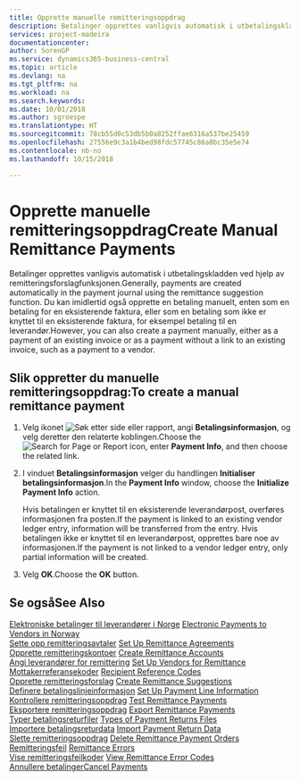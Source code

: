 ```yaml
---
title: Opprette manuelle remitteringsoppdrag
description: Betalinger opprettes vanligvis automatisk i utbetalingskladden ved hjelp av remitteringsforslagfunksjonen.
services: project-madeira
documentationcenter: 
author: SorenGP
ms.service: dynamics365-business-central
ms.topic: article
ms.devlang: na
ms.tgt_pltfrm: na
ms.workload: na
ms.search.keywords: 
ms.date: 10/01/2018
ms.author: sgroespe
ms.translationtype: HT
ms.sourcegitcommit: 78cb55d0c53db5b0a8252ffae6316a537be25459
ms.openlocfilehash: 27556e9c3a1b4bed98fdc57745c86a0bc35e5e74
ms.contentlocale: nb-no
ms.lasthandoff: 10/15/2018

---
```

# <a name="create-manual-remittance-payments"></a><span data-ttu-id="a801b-103">Opprette manuelle remitteringsoppdrag</span><span class="sxs-lookup"><span data-stu-id="a801b-103">Create Manual Remittance Payments</span></span>
<span data-ttu-id="a801b-104">Betalinger opprettes vanligvis automatisk i utbetalingskladden ved hjelp av remitteringsforslagfunksjonen.</span><span class="sxs-lookup"><span data-stu-id="a801b-104">Generally, payments are created automatically in the payment journal using the remittance suggestion function.</span></span> <span data-ttu-id="a801b-105">Du kan imidlertid også opprette en betaling manuelt, enten som en betaling for en eksisterende faktura, eller som en betaling som ikke er knyttet til en eksisterende faktura, for eksempel betaling til en leverandør.</span><span class="sxs-lookup"><span data-stu-id="a801b-105">However, you can also create a payment manually, either as a payment of an existing invoice or as a payment without a link to an existing invoice, such as a payment to a vendor.</span></span>  

## <a name="to-create-a-manual-remittance-payment"></a><span data-ttu-id="a801b-106">Slik oppretter du manuelle remitteringsoppdrag:</span><span class="sxs-lookup"><span data-stu-id="a801b-106">To create a manual remittance payment</span></span>  

1.  <span data-ttu-id="a801b-107">Velg ikonet ![Søk etter side eller rapport](../../media/ui-search/search_small.png "Søk etter side eller rapport"), angi **Betalingsinformasjon**, og velg deretter den relaterte koblingen.</span><span class="sxs-lookup"><span data-stu-id="a801b-107">Choose the ![Search for Page or Report](../../media/ui-search/search_small.png "Search for Page or Report icon") icon, enter **Payment Info**, and then choose the related link.</span></span>  
2.  <span data-ttu-id="a801b-108">I vinduet **Betalingsinformasjon** velger du handlingen **Initialiser betalingsinformasjon**.</span><span class="sxs-lookup"><span data-stu-id="a801b-108">In the **Payment Info** window, choose the **Initialize Payment Info** action.</span></span>  

    <span data-ttu-id="a801b-109">Hvis betalingen er knyttet til en eksisterende leverandørpost, overføres informasjonen fra posten.</span><span class="sxs-lookup"><span data-stu-id="a801b-109">If the payment is linked to an existing vendor ledger entry, information will be transferred from the entry.</span></span> <span data-ttu-id="a801b-110">Hvis betalingen ikke er knyttet til en leverandørpost, opprettes bare noe av informasjonen.</span><span class="sxs-lookup"><span data-stu-id="a801b-110">If the payment is not linked to a vendor ledger entry, only partial information will be created.</span></span>  

3.  <span data-ttu-id="a801b-111">Velg **OK**.</span><span class="sxs-lookup"><span data-stu-id="a801b-111">Choose the **OK** button.</span></span>  

## <a name="see-also"></a><span data-ttu-id="a801b-112">Se også</span><span class="sxs-lookup"><span data-stu-id="a801b-112">See Also</span></span>  
 <span data-ttu-id="a801b-113">[Elektroniske betalinger til leverandører i Norge](electronic-payments-to-vendors-in-norway.md) </span><span class="sxs-lookup"><span data-stu-id="a801b-113">[Electronic Payments to Vendors in Norway](electronic-payments-to-vendors-in-norway.md) </span></span>  
 <span data-ttu-id="a801b-114">[Sette opp remitteringsavtaler](how-to-set-up-remittance-agreements.md) </span><span class="sxs-lookup"><span data-stu-id="a801b-114">[Set Up Remittance Agreements](how-to-set-up-remittance-agreements.md) </span></span>  
 <span data-ttu-id="a801b-115">[Opprette remitteringskontoer](how-to-create-remittance-accounts.md) </span><span class="sxs-lookup"><span data-stu-id="a801b-115">[Create Remittance Accounts](how-to-create-remittance-accounts.md) </span></span>  
 <span data-ttu-id="a801b-116">[Angi leverandører for remittering](how-to-set-up-vendors-for-remittance.md) </span><span class="sxs-lookup"><span data-stu-id="a801b-116">[Set Up Vendors for Remittance](how-to-set-up-vendors-for-remittance.md) </span></span>  
 <span data-ttu-id="a801b-117">[Mottakerreferansekoder](recipient-reference-codes.md) </span><span class="sxs-lookup"><span data-stu-id="a801b-117">[Recipient Reference Codes](recipient-reference-codes.md) </span></span>  
 <span data-ttu-id="a801b-118">[Opprette remitteringsforslag](how-to-create-remittance-suggestions.md) </span><span class="sxs-lookup"><span data-stu-id="a801b-118">[Create Remittance Suggestions](how-to-create-remittance-suggestions.md) </span></span>  
 <span data-ttu-id="a801b-119">[Definere betalingslinjeinformasjon](how-to-set-up-payment-line-information.md) </span><span class="sxs-lookup"><span data-stu-id="a801b-119">[Set Up Payment Line Information](how-to-set-up-payment-line-information.md) </span></span>  
 <span data-ttu-id="a801b-120">[Kontrollere remitteringsoppdrag](how-to-test-remittance-payments.md) </span><span class="sxs-lookup"><span data-stu-id="a801b-120">[Test Remittance Payments](how-to-test-remittance-payments.md) </span></span>  
 <span data-ttu-id="a801b-121">[Eksportere remitteringsoppdrag](how-to-export-remittance-payments.md) </span><span class="sxs-lookup"><span data-stu-id="a801b-121">[Export Remittance Payments](how-to-export-remittance-payments.md) </span></span>  
 <span data-ttu-id="a801b-122">[Typer betalingsreturfiler](types-of-payment-returns-files.md) </span><span class="sxs-lookup"><span data-stu-id="a801b-122">[Types of Payment Returns Files](types-of-payment-returns-files.md) </span></span>  
 <span data-ttu-id="a801b-123">[Importere betalingsreturdata](how-to-import-payment-return-data.md) </span><span class="sxs-lookup"><span data-stu-id="a801b-123">[Import Payment Return Data](how-to-import-payment-return-data.md) </span></span>  
 <span data-ttu-id="a801b-124">[Slette remitteringsoppdrag](how-to-delete-remittance-payment-orders.md) </span><span class="sxs-lookup"><span data-stu-id="a801b-124">[Delete Remittance Payment Orders](how-to-delete-remittance-payment-orders.md) </span></span>  
 <span data-ttu-id="a801b-125">[Remitteringsfeil](remittance-errors.md) </span><span class="sxs-lookup"><span data-stu-id="a801b-125">[Remittance Errors](remittance-errors.md) </span></span>  
 <span data-ttu-id="a801b-126">[Vise remitteringsfeilkoder](how-to-view-remittance-error-codes.md) </span><span class="sxs-lookup"><span data-stu-id="a801b-126">[View Remittance Error Codes](how-to-view-remittance-error-codes.md) </span></span>  
 [<span data-ttu-id="a801b-127">Annullere betalinger</span><span class="sxs-lookup"><span data-stu-id="a801b-127">Cancel Payments</span></span>](how-to-cancel-payments.md)

